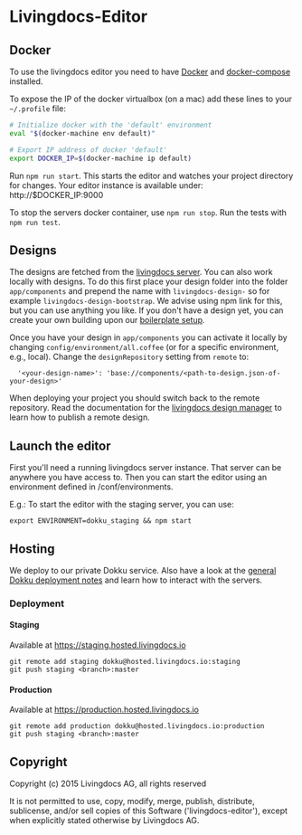 # Livingdocs-Editor


## Docker

To use the livingdocs editor you need to have [Docker](https://www.docker.com/) and [docker-compose](https://www.docker.com/products/docker-compose) installed.

To expose the IP of the docker virtualbox (on a mac) add these lines
to your `~/.profile` file:
```bash
# Initialize docker with the 'default' environment
eval "$(docker-machine env default)"

# Export IP address of docker 'default'
export DOCKER_IP=$(docker-machine ip default)
```

Run `npm run start`. This starts the editor and watches your project directory for changes. Your editor instance is available under: http://$DOCKER_IP:9000

To stop the servers docker container, use `npm run stop`.
Run the tests with `npm run test`.



## Designs

The designs are fetched from the [livingdocs server](https://github.com/upfrontIO/livingdocs-server). You can also work locally with designs. To do this first place your design folder into the folder `app/components` and prepend the name with `livingdocs-design-` so for example `livingdocs-design-bootstrap`. We advise using npm link for this, but you can use anything you like. If you don't have a design yet, you can create your own building upon our [boilerplate setup](https://github.com/upfrontIO/livingdocs-design-boilerplate).

Once you have your design in `app/components` you can activate it locally by changing `config/environment/all.coffee` (or for a specific environment, e.g., local). Change the `designRepository` setting from `remote` to:
```
  '<your-design-name>': 'base://components/<path-to-design.json-of-your-design>'
```

When deploying your project you should switch back to the remote repository. Read the documentation for the [livingdocs design manager](https://github.com/upfrontIO/livingdocs-design-manager) to learn how to publish a remote design.

## Launch the editor

First you'll need a running livingdocs server instance. That server can be anywhere you have access to. Then you can start the editor using an environment defined in /conf/environments.

E.g.: To start the editor with the staging server, you can use:

```
export ENVIRONMENT=dokku_staging && npm start
```


## Hosting

We deploy to our private Dokku service. Also have a look at the [general Dokku deployment notes](https://github.com/upfrontIO/livingdocs/blob/master/deployment/docker.md) and learn how to interact with the servers.


### Deployment

#### Staging

Available at https://staging.hosted.livingdocs.io

```
git remote add staging dokku@hosted.livingdocs.io:staging
git push staging <branch>:master
```

#### Production

Available at https://production.hosted.livingdocs.io

```
git remote add production dokku@hosted.livingdocs.io:production
git push staging <branch>:master
```


## Copyright

Copyright (c) 2015 Livingdocs AG, all rights reserved

It is not permitted to use, copy, modify, merge, publish, distribute, sublicense, and/or sell copies of this Software ('livingdocs-editor'), except when explicitly stated otherwise by Livingdocs AG.
